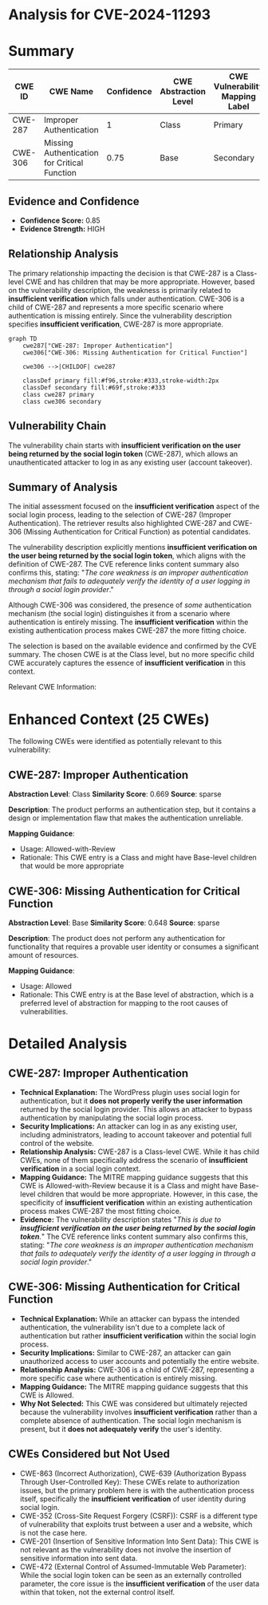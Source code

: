 # Analysis for CVE-2024-11293

# Summary
| CWE ID | CWE Name | Confidence | CWE Abstraction Level | CWE Vulnerability Mapping Label | CWE-Vulnerability Mapping Notes |
|---|---|---|---|---|---|
| CWE-287 | Improper Authentication | 1 | Class | Primary | Allowed-with-Review |
| CWE-306 | Missing Authentication for Critical Function | 0.75 | Base | Secondary | Allowed |

## Evidence and Confidence

*   **Confidence Score:** 0.85
*   **Evidence Strength:** HIGH

## Relationship Analysis
The primary relationship impacting the decision is that CWE-287 is a Class-level CWE and has children that may be more appropriate. However, based on the vulnerability description, the weakness is primarily related to **insufficient verification** which falls under authentication. CWE-306 is a child of CWE-287 and represents a more specific scenario where authentication is missing entirely. Since the vulnerability description specifies **insufficient verification**, CWE-287 is more appropriate.

```mermaid
graph TD
    cwe287["CWE-287: Improper Authentication"]
    cwe306["CWE-306: Missing Authentication for Critical Function"]

    cwe306 -->|CHILDOF| cwe287

    classDef primary fill:#f96,stroke:#333,stroke-width:2px
    classDef secondary fill:#69f,stroke:#333
    class cwe287 primary
    class cwe306 secondary
```

## Vulnerability Chain
The vulnerability chain starts with **insufficient verification on the user being returned by the social login token** (CWE-287), which allows an unauthenticated attacker to log in as any existing user (account takeover).

## Summary of Analysis
The initial assessment focused on the **insufficient verification** aspect of the social login process, leading to the selection of CWE-287 (Improper Authentication). The retriever results also highlighted CWE-287 and CWE-306 (Missing Authentication for Critical Function) as potential candidates.

The vulnerability description explicitly mentions **insufficient verification on the user being returned by the social login token**, which aligns with the definition of CWE-287. The CVE reference links content summary also confirms this, stating: "*The core weakness is an improper authentication mechanism that fails to adequately verify the identity of a user logging in through a social login provider*."

Although CWE-306 was considered, the presence of *some* authentication mechanism (the social login) distinguishes it from a scenario where authentication is entirely missing. The **insufficient verification** within the existing authentication process makes CWE-287 the more fitting choice.

The selection is based on the available evidence and confirmed by the CVE summary. The chosen CWE is at the Class level, but no more specific child CWE accurately captures the essence of **insufficient verification** in this context.

Relevant CWE Information:

# Enhanced Context (25 CWEs)
The following CWEs were identified as potentially relevant to this vulnerability:

## CWE-287: Improper Authentication
**Abstraction Level**: Class
**Similarity Score**: 0.669
**Source**: sparse

**Description**:
The product performs an authentication step, but it contains a design or implementation flaw that makes the authentication unreliable.

**Mapping Guidance**:
- Usage: Allowed-with-Review
- Rationale: This CWE entry is a Class and might have Base-level children that would be more appropriate

## CWE-306: Missing Authentication for Critical Function
**Abstraction Level**: Base
**Similarity Score**: 0.648
**Source**: sparse

**Description**:
The product does not perform any authentication for functionality that requires a provable user identity or consumes a significant amount of resources.

**Mapping Guidance**:
- Usage: Allowed
- Rationale: This CWE entry is at the Base level of abstraction, which is a preferred level of abstraction for mapping to the root causes of vulnerabilities.

# Detailed Analysis
## CWE-287: Improper Authentication
*   **Technical Explanation:** The WordPress plugin uses social login for authentication, but it **does not properly verify the user information** returned by the social login provider. This allows an attacker to bypass authentication by manipulating the social login process.
*   **Security Implications:** An attacker can log in as any existing user, including administrators, leading to account takeover and potential full control of the website.
*   **Relationship Analysis:** CWE-287 is a Class-level CWE. While it has child CWEs, none of them specifically address the scenario of **insufficient verification** in a social login context.
*   **Mapping Guidance:** The MITRE mapping guidance suggests that this CWE is Allowed-with-Review because it is a Class and might have Base-level children that would be more appropriate. However, in this case, the specificity of **insufficient verification** within an existing authentication process makes CWE-287 the most fitting choice.
*   **Evidence:** The vulnerability description states "*This is due to **insufficient verification on the user being returned by the social login token**.*" The CVE reference links content summary also confirms this, stating: "*The core weakness is an improper authentication mechanism that fails to adequately verify the identity of a user logging in through a social login provider*."

## CWE-306: Missing Authentication for Critical Function
*   **Technical Explanation:** While an attacker can bypass the intended authentication, the vulnerability isn't due to a complete lack of authentication but rather **insufficient verification** within the social login process.
*   **Security Implications:** Similar to CWE-287, an attacker can gain unauthorized access to user accounts and potentially the entire website.
*   **Relationship Analysis:** CWE-306 is a child of CWE-287, representing a more specific case where authentication is entirely missing.
*   **Mapping Guidance:** The MITRE mapping guidance suggests that this CWE is Allowed.
*   **Why Not Selected:** This CWE was considered but ultimately rejected because the vulnerability involves **insufficient verification** rather than a complete absence of authentication. The social login mechanism is present, but it **does not adequately verify** the user's identity.

## CWEs Considered but Not Used
*   CWE-863 (Incorrect Authorization), CWE-639 (Authorization Bypass Through User-Controlled Key): These CWEs relate to authorization issues, but the primary problem here is with the authentication process itself, specifically the **insufficient verification** of user identity during social login.
*   CWE-352 (Cross-Site Request Forgery (CSRF)): CSRF is a different type of vulnerability that exploits trust between a user and a website, which is not the case here.
*   CWE-201 (Insertion of Sensitive Information Into Sent Data): This CWE is not relevant as the vulnerability does not involve the insertion of sensitive information into sent data.
*   CWE-472 (External Control of Assumed-Immutable Web Parameter): While the social login token can be seen as an externally controlled parameter, the core issue is the **insufficient verification** of the user data within that token, not the external control itself.